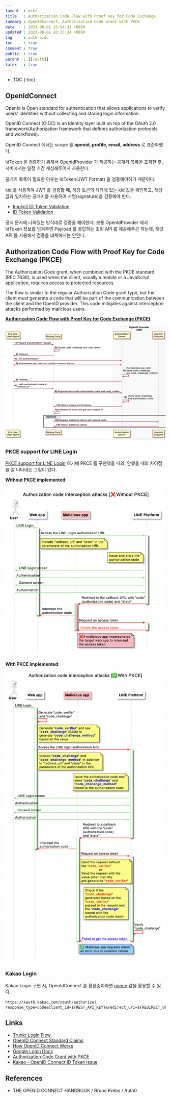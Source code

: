 ```yaml
---
layout  : wiki
title   : Authorization Code Flow with Proof Key for Code Exchange
summary : OpenIdConnect, Authorization Code Grant with PKCE
date    : 2023-08-02 15:54:32 +0900
updated : 2023-08-02 20:15:24 +0900
tag     : auth oidc
toc     : true
comment : true
public  : true
parent  : [[/auth]]
latex   : true
---
```

* TOC
{:toc}

## OpenIdConnect

OpenId is Open standard for authentication that allows applications to verify users' identities without collecting and storing login information.

OpenID Connect (OIDC) is an identity layer built on top of the OAuth 2.0 framework(Authorization framework that defines authorization protocols and workflows).

OpenID Connect 에서는 scope 를 __openid, profile, email, address__ 로 표준화했다.

IdToken 을 검증하기 위해서 OpenIdProvider 가 제공하는 공개키 목록을 조회한 후, 서버에서는 일정 기간 캐싱해두어서 사용한다.

공개키 목록이 필요한 이유는 IdToken(JWT Format) 을 검증해야하기 때문이다.

kid 를 사용하여 JWT 를 검증할 때, 해당 토큰의 헤더에 있는 kid 값을 확인하고, 해당 값과 일치하는 공개키를 사용하여 서명(signature)을 검증해야 한다.

- [Implicit ID Token Validation](https://openid.net/specs/openid-connect-core-1_0.html#ImplicitIDTValidation)
- [ID Token Validation](https://openid.net/specs/openid-connect-core-1_0.html#IDTokenValidation)

공식 문서에 나와있는 방식대로 검증을 해야한다. 보통 OpenIdProvider 에서 IdToken 정보를 넘겨주면 Payload 를 응답하는 조회 API 를 제공해주곤 하는데, 해당 API 를 사용해서 검증을 대체해서는 안된다.

## Authorization Code Flow with Proof Key for Code Exchange (PKCE)

The Authorization Code grant, when combined with the PKCE standard (RFC 7636), is used when the client, usually a mobile or a JavaScript application, requires access to protected resources.

The flow is similar to the regular Authorization Code grant type, but the client must generate a code that will be part of the communication between the client and the OpenID provider. This code mitigates against interception attacks performed by malicious users.

__[Authorization Code Flow with Proof Key for Code Exchange (PKCE)](https://datatracker.ietf.org/doc/html/rfc7636)__:

![](/resource/wiki/auth-oidc/oidc-authz-pkce.png)

### PKCE support for LINE Login

[PKCE support for LINE Login](https://developers.line.biz/en/docs/line-login/integrate-pkce/) 여기에 PKCE 를 구현했을 때와, 안했을 때의 차이점을 잘 나타내는 그림이 있다.

__Without PKCE implemented__:

![](/resource/wiki/auth-oidc/pkce-x.png)

__With PKCE implemented__:

![](/resource/wiki/auth-oidc/pkce-o.png)

### Kakao Login

Kakao Login 구현 시, OpenIdConnect 를 활용중이라면 [nonce](https://developers.kakao.com/docs/latest/ko/kakaologin/rest-api#request-code-request-query) 값을 활용할 수 있다.

```
https://kauth.kakao.com/oauth/authorize?response_type=code&client_id=${REST_API_KEY}&redirect_uri=${REDIRECT_URI}&nonce=${NONCE}
```

## Links 

- [Trunkr Login Flow](https://github.com/trunkr/service-backend/issues/129)
- [OpenID Connect Standard Claims](https://openid.net/specs/openid-connect-core-1_0.html#StandardClaims)
- [How OpenID Connect Works](https://openid.net/developers/how-connect-works/)
- [Google Login Docs](https://developers.google.com/identity/sign-in/web/backend-auth?hl=ko)
- [Authorization Code Grant with PKCE](https://backstage.forgerock.com/docs/am/7.1/oidc1-guide/openid-connect-authorization-code-flow-pkce.html)
- [Kakao - OpenID Connect ID Token Issue](https://developers.kakao.com/docs/latest/ko/kakaologin/rest-api#request-code-id-token)

## References

- THE OPENID CONNECT HANDBOOK / Bruno Krebs / Auth0